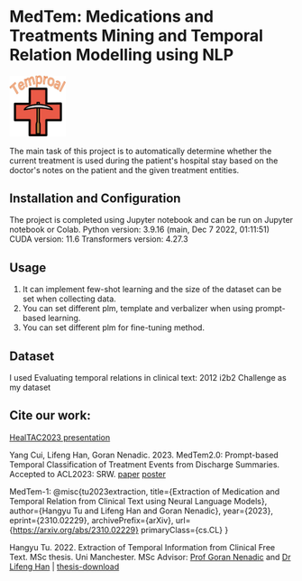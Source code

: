 # MedTem: Medications and Treatments Mining and Temporal Relation Modelling using NLP

<img src="https://github.com/HECTA-UoM/MedTem/blob/main/MedTem-logo-v1.png" width="100">



The main task of this project is to automatically determine whether the current treatment is used during the patient's hospital stay based on the doctor's notes on the patient and the given treatment entities.

## Installation and Configuration

The project is completed using Jupyter notebook and can be run on Jupyter notebook or Colab.
Python version: 3.9.16 (main, Dec  7 2022, 01:11:51) 
CUDA version: 11.6
Transformers version: 4.27.3

## Usage

1. It can implement few-shot learning and the size of the dataset can be set when collecting data.
2. You can set different plm, template and verbalizer when using prompt-based learning.
3. You can set different plm for fine-tuning method.

## Dataset

I used Evaluating temporal relations in clinical text: 2012 i2b2 Challenge as my dataset

## Cite our work:

[HealTAC2023 presentation](http://healtex.org/healtac-2023/programme/)

Yang Cui, Lifeng Han, Goran Nenadic. 2023. MedTem2.0: Prompt-based Temporal Classification of Treatment Events from Discharge Summaries. Accepted to ACL2023: SRW. [paper](https://aclanthology.org/2023.acl-srw.27/) [poster](MedTem2_poster_Portrait_4ACL.pdf)

MedTem-1: @misc{tu2023extraction, title={Extraction of Medication and Temporal Relation from Clinical Text using Neural Language Models}, author={Hangyu Tu and Lifeng Han and Goran Nenadic}, year={2023}, eprint={2310.02229}, archivePrefix={arXiv}, url={https://arxiv.org/abs/2310.02229} primaryClass={cs.CL} }

Hangyu Tu. 2022. Extraction of Temporal Information from Clinical Free Text. MSc thesis. Uni Manchester. MSc Advisor: [Prof Goran Nenadic](https://research.manchester.ac.uk/en/persons/gnenadic) and [Dr Lifeng Han](https://research.manchester.ac.uk/en/persons/lifeng.han) | [thesis-download](https://www.researchgate.net/publication/369453637_Extraction_of_Temporal_Information_from_Clinical_Free_Text)